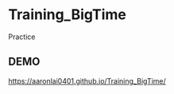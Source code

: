 # Training_BigTime
Practice

<h2>DEMO</h2>

<a target = '_blank'>https://aaronlai0401.github.io/Training_BigTime/</a>
